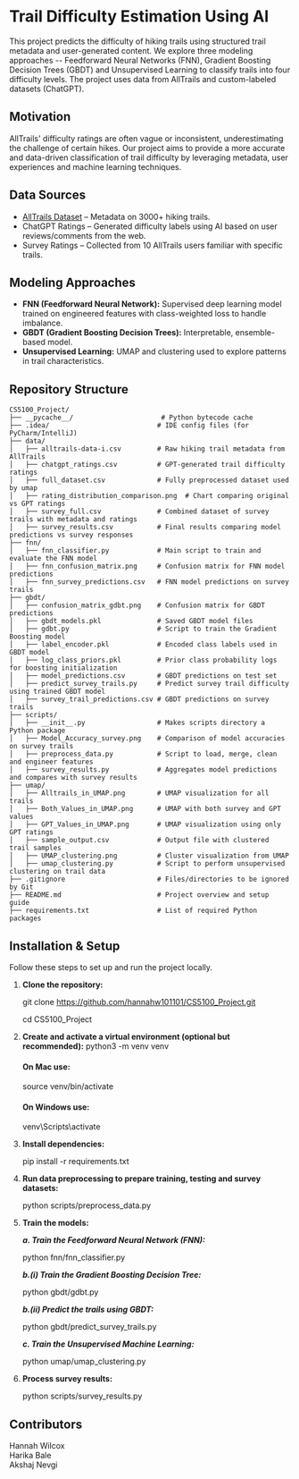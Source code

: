 # Trail Difficulty Estimation Using AI

This project predicts the difficulty of hiking trails using structured trail metadata and user-generated content. We explore three modeling approaches -- Feedforward Neural Networks (FNN), Gradient Boosting Decision Trees (GBDT) and Unsupervised Learning to classify trails into four difficulty levels. The project uses data from AllTrails and custom-labeled datasets (ChatGPT).

## Motivation

AllTrails' difficulty ratings are often vague or inconsistent, underestimating the challenge of certain hikes. Our project aims to provide a more accurate and data-driven classification of trail difficulty by leveraging metadata, user experiences and machine learning techniques.

## Data Sources

- [AllTrails Dataset](https://github.com/j-ane/trail-data/blob/master/alltrails-data.csv) – Metadata on 3000+ hiking trails.
- ChatGPT Ratings – Generated difficulty labels using AI based on user reviews/comments from the web.
- Survey Ratings – Collected from 10 AllTrails users familiar with specific trails.

## Modeling Approaches

- **FNN (Feedforward Neural Network):** Supervised deep learning model trained on engineered features with class-weighted loss to handle imbalance.
- **GBDT (Gradient Boosting Decision Trees):** Interpretable, ensemble-based model.
- **Unsupervised Learning:** UMAP and clustering used to explore patterns in trail characteristics.

## Repository Structure


```plaintext
CS5100_Project/
├── __pycache__/                      # Python bytecode cache
├── .idea/                           # IDE config files (for PyCharm/IntelliJ)
├── data/
│   ├── alltrails-data-i.csv         # Raw hiking trail metadata from AllTrails
│   ├── chatgpt_ratings.csv          # GPT-generated trail difficulty ratings
│   ├── full_dataset.csv             # Fully preprocessed dataset used by umap
│   ├── rating_distribution_comparison.png  # Chart comparing original vs GPT ratings
│   ├── survey_full.csv              # Combined dataset of survey trails with metadata and ratings
│   ├── survey_results.csv           # Final results comparing model predictions vs survey responses
├── fnn/
│   ├── fnn_classifier.py            # Main script to train and evaluate the FNN model
│   ├── fnn_confusion_matrix.png     # Confusion matrix for FNN model predictions
│   ├── fnn_survey_predictions.csv   # FNN model predictions on survey trails
├── gbdt/
│   ├── confusion_matrix_gdbt.png    # Confusion matrix for GBDT predictions
│   ├── gbdt_models.pkl              # Saved GBDT model files
│   ├── gdbt.py                      # Script to train the Gradient Boosting model
│   ├── label_encoder.pkl            # Encoded class labels used in GBDT model
│   ├── log_class_priors.pkl         # Prior class probability logs for boosting initialization
│   ├── model_predictions.csv        # GBDT predictions on test set
│   ├── predict_survey_trails.py     # Predict survey trail difficulty using trained GBDT model
│   ├── survey_trail_predictions.csv # GBDT predictions on survey trails
├── scripts/
│   ├── __init__.py                  # Makes scripts directory a Python package
│   ├── Model_Accuracy_survey.png    # Comparison of model accuracies on survey trails
│   ├── preprocess_data.py           # Script to load, merge, clean and engineer features
│   ├── survey_results.py            # Aggregates model predictions and compares with survey results
├── umap/
│   ├── Alltrails_in_UMAP.png        # UMAP visualization for all trails
│   ├── Both_Values_in_UMAP.png      # UMAP with both survey and GPT values
│   ├── GPT_Values_in_UMAP.png       # UMAP visualization using only GPT ratings
│   ├── sample_output.csv            # Output file with clustered trail samples
│   ├── UMAP_clustering.png          # Cluster visualization from UMAP
│   ├── umap_clustering.py           # Script to perform unsupervised clustering on trail data
├── .gitignore                       # Files/directories to be ignored by Git
├── README.md                        # Project overview and setup guide
├── requirements.txt                 # List of required Python packages
```

## Installation & Setup

Follow these steps to set up and run the project locally.

1. **Clone the repository:**

   git clone https://github.com/hannahw101101/CS5100_Project.git

   cd CS5100_Project

2. **Create and activate a virtual environment (optional but recommended):**
   python3 -m venv venv

   #### On Mac use:

   source venv/bin/activate

   #### On Windows use:

   venv\Scripts\activate

3. **Install dependencies:**

   pip install -r requirements.txt

4. **Run data preprocessing to prepare training, testing and survey datasets:**

   python scripts/preprocess_data.py

5. **Train the models:**

   **_a. Train the Feedforward Neural Network (FNN):_**

   python fnn/fnn_classifier.py

   **_b.(i) Train the Gradient Boosting Decision Tree:_**

   python gbdt/gdbt.py

   **_b.(ii) Predict the trails using GBDT:_**

   python gbdt/predict_survey_trails.py

   **_c. Train the Unsupervised Machine Learning:_**

   python umap/umap_clustering.py

6. **Process survey results:**

   python scripts/survey_results.py

## Contributors

Hannah Wilcox  
Harika Bale  
Akshaj Nevgi
